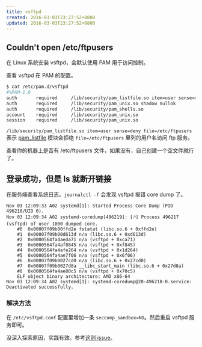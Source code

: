 ```yaml
---
title: vsftpd
created: 2016-03-03T23:27:52+0800
updated: 2016-03-03T23:27:52+0800
---
```



## Couldn't open /etc/ftpusers

在 Linux 系统安装 vsftpd，会默认使用 PAM 用于访问控制。

查看 vsftpd 在 PAM 的配置。

```sh
$ cat /etc/pam.d/vsftpd
#%PAM-1.0
auth       required     /lib/security/pam_listfile.so item=user sense=deny file=/etc/ftpusers onerr=succeed
auth       required     /lib/security/pam_unix.so shadow nullok
auth       required     /lib/security/pam_shells.so
account    required     /lib/security/pam_unix.so
session    required     /lib/security/pam_unix.so
```

`/lib/security/pam_listfile.so item=user sense=deny file=/etc/ftpusers` 表示 [pam_listfile](https://linux.die.net/man/8/pam_listfile) 模块会拒绝 `file=/etc/ftpusers` 里列的用户名访问 ftp 服务。

查看你的机器上是否有 /etc/ftpusers 文件，如果没有，自己创建一个空文件就行了。

## 登录成功，但是 ls 就断开链接

在服务端查看系统日志。`journalctl -f` 会发现 vsftpd 报错 core dump 了。

```
Nov 03 12:09:33 A02 systemd[1]: Started Process Core Dump (PID 496218/UID 0).
Nov 03 12:09:34 A02 systemd-coredump[496219]: [🡕] Process 496217 (vsftpd) of user 1000 dumped core.
    #0  0x00007f09b00ffd2e fstatat (libc.so.6 + 0xffd2e)
    #1  0x00007f09b00d613d n/a (libc.so.6 + 0xd613d)
    #2  0x0000564fa4aeda71 n/a (vsftpd + 0xca71)
    #3  0x0000564fa4af0845 n/a (vsftpd + 0xf845)
    #4  0x0000564fa4afe264 n/a (vsftpd + 0x1d264)
    #5  0x0000564fa4ae7f06 n/a (vsftpd + 0x6f06)
    #6  0x00007f09b0027cd0 n/a (libc.so.6 + 0x27cd0)
    #7  0x00007f09b0027d8a __libc_start_main (libc.so.6 + 0x27d8a)
    #8  0x0000564fa4ae80c5 n/a (vsftpd + 0x70c5)
    ELF object binary architecture: AMD x86-64
Nov 03 12:09:34 A02 systemd[1]: systemd-coredump@20-496218-0.service: Deactivated successfully.
```

### 解决方法

在 `/etc/vsftpd.conf` 配置里增加一条 `seccomp_sandbox=NO`。然后重启 vsftpd 服务即可。

没深入探索原因，实践有效。参考[这则 issue](https://bugs.archlinux.org/task/69758)。
